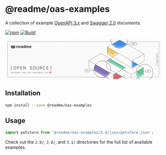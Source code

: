 # @readme/oas-examples

A collection of example [OpenAPI 3.x](https://github.com/OAI/OpenAPI-Specification/blob/main/versions/3.1.0.md) and [Swagger 2.0](https://github.com/OAI/OpenAPI-Specification/blob/main/versions/2.0.md) documents.

[![npm](https://img.shields.io/npm/v/@readme/oas-examples)](https://npm.im/@readme/oas-examples) [![Build](https://github.com/readmeio/oas/workflows/CI/badge.svg)](https://github.com/readmeio/oas/tree/main/packages/oas-examples)

<a href="https://readme.com">
<picture>
  <source media="(prefers-color-scheme: dark)" srcset="https://raw.githubusercontent.com/readmeio/.github/main/oss-header-dark.png">
  <source media="(prefers-color-scheme: light)" srcset="https://raw.githubusercontent.com/readmeio/.github/main/oss-header.png">
  <img alt="ReadMe Open Source" src="https://raw.githubusercontent.com/readmeio/.github/main/oss-header.png">
</picture>
</a>

## Installation

```sh
npm install --save @readme/oas-examples
```

## Usage

```js
import petstore from '@readme/oas-examples/3.0/json/petstore.json';
```

Check out the `2.0/`, `3.0/`, and `3.1/` directories for the full list of available examples.
